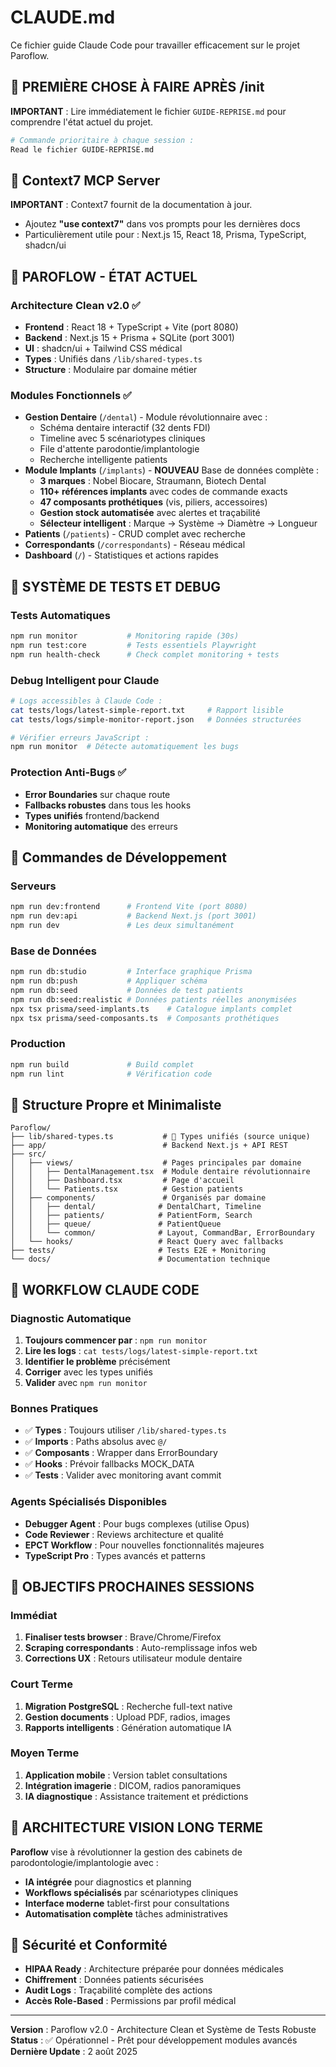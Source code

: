# CLAUDE.md

Ce fichier guide Claude Code pour travailler efficacement sur le projet Paroflow.

## 🚨 PREMIÈRE CHOSE À FAIRE APRÈS /init

**IMPORTANT** : Lire immédiatement le fichier `GUIDE-REPRISE.md` pour comprendre l'état actuel du projet.

```bash
# Commande prioritaire à chaque session :
Read le fichier GUIDE-REPRISE.md
```

## 🧠 Context7 MCP Server

**IMPORTANT** : Context7 fournit de la documentation à jour.
- Ajoutez **"use context7"** dans vos prompts pour les dernières docs
- Particulièrement utile pour : Next.js 15, React 18, Prisma, TypeScript, shadcn/ui

## 🎯 PAROFLOW - ÉTAT ACTUEL

### Architecture Clean v2.0 ✅
- **Frontend** : React 18 + TypeScript + Vite (port 8080)
- **Backend** : Next.js 15 + Prisma + SQLite (port 3001)
- **UI** : shadcn/ui + Tailwind CSS médical
- **Types** : Unifiés dans `/lib/shared-types.ts`
- **Structure** : Modulaire par domaine métier

### Modules Fonctionnels ✅
- **Gestion Dentaire** (`/dental`) - Module révolutionnaire avec :
  - Schéma dentaire interactif (32 dents FDI)
  - Timeline avec 5 scénariotypes cliniques
  - File d'attente parodontie/implantologie
  - Recherche intelligente patients
- **Module Implants** (`/implants`) - **NOUVEAU** Base de données complète :
  - **3 marques** : Nobel Biocare, Straumann, Biotech Dental
  - **110+ références implants** avec codes de commande exacts
  - **47 composants prothétiques** (vis, piliers, accessoires)
  - **Gestion stock automatisée** avec alertes et traçabilité
  - **Sélecteur intelligent** : Marque → Système → Diamètre → Longueur
- **Patients** (`/patients`) - CRUD complet avec recherche
- **Correspondants** (`/correspondants`) - Réseau médical
- **Dashboard** (`/`) - Statistiques et actions rapides

## 🧪 SYSTÈME DE TESTS ET DEBUG

### Tests Automatiques
```bash
npm run monitor           # Monitoring rapide (30s)
npm run test:core         # Tests essentiels Playwright
npm run health-check      # Check complet monitoring + tests
```

### Debug Intelligent pour Claude
```bash
# Logs accessibles à Claude Code :
cat tests/logs/latest-simple-report.txt     # Rapport lisible
cat tests/logs/simple-monitor-report.json   # Données structurées

# Vérifier erreurs JavaScript :
npm run monitor  # Détecte automatiquement les bugs
```

### Protection Anti-Bugs ✅
- **Error Boundaries** sur chaque route
- **Fallbacks robustes** dans tous les hooks
- **Types unifiés** frontend/backend
- **Monitoring automatique** des erreurs

## 🔧 Commandes de Développement

### Serveurs
```bash
npm run dev:frontend      # Frontend Vite (port 8080)
npm run dev:api           # Backend Next.js (port 3001)
npm run dev               # Les deux simultanément
```

### Base de Données
```bash
npm run db:studio         # Interface graphique Prisma
npm run db:push           # Appliquer schéma
npm run db:seed           # Données de test patients
npm run db:seed:realistic # Données patients réelles anonymisées
npx tsx prisma/seed-implants.ts    # Catalogue implants complet
npx tsx prisma/seed-composants.ts  # Composants prothétiques
```

### Production
```bash
npm run build             # Build complet
npm run lint              # Vérification code
```

## 📁 Structure Propre et Minimaliste

```
Paroflow/
├── lib/shared-types.ts           # 🎯 Types unifiés (source unique)
├── app/                          # Backend Next.js + API REST
├── src/
│   ├── views/                    # Pages principales par domaine
│   │   ├── DentalManagement.tsx  # Module dentaire révolutionnaire
│   │   ├── Dashboard.tsx         # Page d'accueil
│   │   └── Patients.tsx          # Gestion patients
│   ├── components/               # Organisés par domaine
│   │   ├── dental/              # DentalChart, Timeline
│   │   ├── patients/            # PatientForm, Search
│   │   ├── queue/               # PatientQueue
│   │   └── common/              # Layout, CommandBar, ErrorBoundary
│   └── hooks/                   # React Query avec fallbacks
├── tests/                       # Tests E2E + Monitoring
└── docs/                        # Documentation technique
```

## 🚀 WORKFLOW CLAUDE CODE

### Diagnostic Automatique
1. **Toujours commencer par** : `npm run monitor`
2. **Lire les logs** : `cat tests/logs/latest-simple-report.txt`
3. **Identifier le problème** précisément
4. **Corriger** avec les types unifiés
5. **Valider** avec `npm run monitor`

### Bonnes Pratiques
- ✅ **Types** : Toujours utiliser `/lib/shared-types.ts`
- ✅ **Imports** : Paths absolus avec `@/`
- ✅ **Composants** : Wrapper dans ErrorBoundary
- ✅ **Hooks** : Prévoir fallbacks MOCK_DATA
- ✅ **Tests** : Valider avec monitoring avant commit

### Agents Spécialisés Disponibles
- **Debugger Agent** : Pour bugs complexes (utilise Opus)
- **Code Reviewer** : Reviews architecture et qualité
- **EPCT Workflow** : Pour nouvelles fonctionnalités majeures
- **TypeScript Pro** : Types avancés et patterns

## 🎯 OBJECTIFS PROCHAINES SESSIONS

### Immédiat
1. **Finaliser tests browser** : Brave/Chrome/Firefox
2. **Scraping correspondants** : Auto-remplissage infos web
3. **Corrections UX** : Retours utilisateur module dentaire

### Court Terme
1. **Migration PostgreSQL** : Recherche full-text native
2. **Gestion documents** : Upload PDF, radios, images
3. **Rapports intelligents** : Génération automatique IA

### Moyen Terme
1. **Application mobile** : Version tablet consultations
2. **Intégration imagerie** : DICOM, radios panoramiques
3. **IA diagnostique** : Assistance traitement et prédictions

## 🧠 ARCHITECTURE VISION LONG TERME

**Paroflow** vise à révolutionner la gestion des cabinets de parodontologie/implantologie avec :
- **IA intégrée** pour diagnostics et planning
- **Workflows spécialisés** par scénariotypes cliniques
- **Interface moderne** tablet-first pour consultations
- **Automatisation complète** tâches administratives

## 🔐 Sécurité et Conformité

- **HIPAA Ready** : Architecture préparée pour données médicales
- **Chiffrement** : Données patients sécurisées
- **Audit Logs** : Traçabilité complète des actions
- **Accès Role-Based** : Permissions par profil médical

---

**Version** : Paroflow v2.0 - Architecture Clean et Système de Tests Robuste  
**Status** : ✅ Opérationnel - Prêt pour développement modules avancés  
**Dernière Update** : 2 août 2025